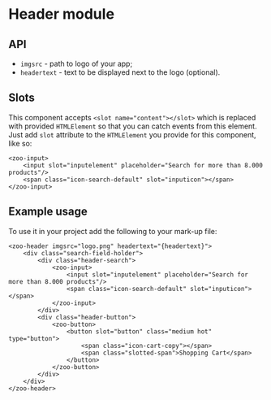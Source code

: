 # Header module

## API
* `imgsrc` - path to logo of your app;
* `headertext` - text to be displayed next to the logo (optional).

## Slots
This component accepts `<slot name="content"></slot>` which is replaced with provided `HTMLElement` so that you can catch events from this element.       
Just add `slot` attribute to the `HTMLElement` you provide for this component, like so: 
```
<zoo-input>
	<input slot="inputelement" placeholder="Search for more than 8.000 products"/>
	<span class="icon-search-default" slot="inputicon"></span>
</zoo-input>
```

## Example usage
To use it in your project add the following to your mark-up file:
```
<zoo-header imgsrc="logo.png" headertext="{headertext}">
	<div class="search-field-holder">
		<div class="header-search">
			<zoo-input>
				<input slot="inputelement" placeholder="Search for more than 8.000 products"/>
				<span class="icon-search-default" slot="inputicon"></span>
			</zoo-input>
		</div>
		<div class="header-button">
			<zoo-button>
				<button slot="button" class="medium hot" type="button">
					<span class="icon-cart-copy"></span>
					<span class="slotted-span">Shopping Cart</span>
				</button>
			</zoo-button>
		</div>
	</div>
</zoo-header>
```